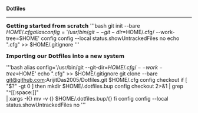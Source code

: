 𝐃𝐨𝐭𝐟𝐢𝐥𝐞𝐬
________________________________________________________________________
𝗚𝗲𝘁𝘁𝗶𝗻𝗴 𝘀𝘁𝗮𝗿𝘁𝗲𝗱 𝗳𝗿𝗼𝗺 𝘀𝗰𝗿𝗮𝘁𝗰𝗵
'''bash
git init --bare $HOME/.cfg
alias config='/usr/bin/git --git-dir=$HOME/.cfg/ --work-tree=$HOME'
config config --local status.showUntrackedFiles no
echo ".cfg" >> $HOME/.gitignore
'''

𝗜𝗺𝗽𝗼𝗿𝘁𝗶𝗻𝗴 𝗼𝘂𝗿 𝗗𝗼𝘁𝗳𝗶𝗹𝗲𝘀 𝗶𝗻𝘁𝗼 𝗮 𝗻𝗲𝘄 𝘀𝘆𝘀𝘁𝗲𝗺

'''bash
alias config='/usr/bin/git --git-dir=$HOME/.cfg/ --work-tree=$HOME'
echo ".cfg" >> $HOME/.gitignore
git clone --bare git@github.com:ArijitDas2005/Dotfiles.git $HOME/.cfg
config checkout
if [ "$?" -gt 0 ]
then
  mkdir $HOME/.dotfiles.bup
  config checkout 2>&1 | grep "^[[:space:]]" \
    | xargs -I{} mv -v {} $HOME/.dotfiles.bup/{}
fi
config config --local status.showUntrackedFiles no
'''
